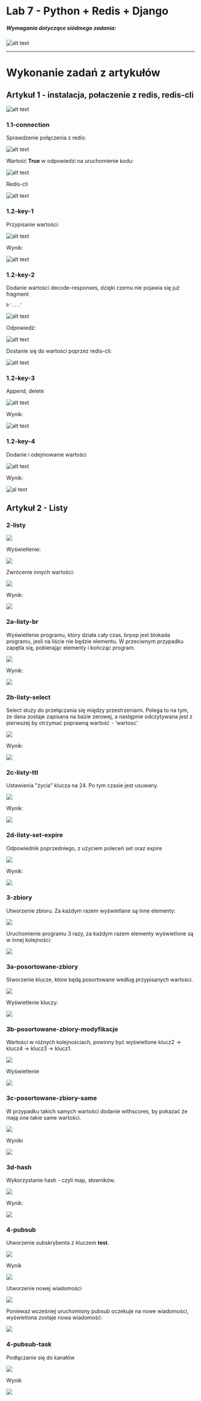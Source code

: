 # Lab 7 - Python + Redis + Django

####
##### Wymagania dotyczące siódmego zadania:
####

![alt text](https://i.imgur.com/DcmZTK8.png)  


---
# Wykonanie zadań z artykułów

## Artykuł 1 - instalacja, połaczenie z redis, redis-cli

![alt text](https://i.imgur.com/lE3O7SK.png)

### 1.1-connection

Sprawdzenie połączenia z redis:

![alt text](https://i.imgur.com/EQatqmJ.png)  

Wartość **True** w odpowiedzi na uruchomienie kodu:

![alt text](https://i.imgur.com/5OzAnkb.png)

Redis-cli

![alt text](https://i.imgur.com/iLbWPMK.png)  

### 1.2-key-1

Przypisanie wartości:

![alt text](https://i.imgur.com/nVhvLEH.png)  

Wynik:

![alt text](https://i.imgur.com/THZUdFD.png)  

### 1.2-key-2

Dodanie wartości decode-responses, dzięki czemu nie pojawia się już fragment
```
b'...'
```
![alt text](https://i.imgur.com/P84KHDm.png)

Odpowiedź:

![alt text](https://i.imgur.com/nMjUnBM.png)  

Dostanie się do wartości poprzez redis-cli:

![alt text](https://i.imgur.com/l9LbNZS.png)

### 1.2-key-3

Append, delete

![alt text](https://i.imgur.com/7rtRGj2.png)

Wynik:

![alt text](https://i.imgur.com/RXOcapi.png)

### 1.2-key-4

Dodanie i odejmowanie wartości

![alt text](https://i.imgur.com/v8gqwO2.png)

Wynik:

![al text](https://i.imgur.com/LN7ateh.png)

## Artykuł 2 - Listy

### 2-listy

![](https://i.imgur.com/CRr9mc4.png)

Wyświetlenie:

![](https://i.imgur.com/OvHQSPV.png)

Zwrócenie innych wartości:

![](https://i.imgur.com/guniEgJ.png)

Wynik:

![](https://i.imgur.com/Scr4Caz.png)

### 2a-listy-br

Wyświetlenie programu, który działa cały czas, brpop jest blokada programu, jesli na liście nie będzie elementu. W przeciwnym przypadku zapętla się, pobierając elementy i kończąc program.

![](https://i.imgur.com/aKQoWea.png)

Wynik:

![](https://i.imgur.com/O3wCyK9.png)

### 2b-listy-select

Select służy do przełączania się między przestrzeniami. Polega to na tym, że dana zostaje zapisana na bazie zerowej, a następnie odczytywana jest z pierwszej by otrzymać poprawną wartość - 'wartosc'

![](https://i.imgur.com/nLrkd41.png)

Wynik:

![](https://i.imgur.com/LfVfAGI.png)

### 2c-listy-ttl

Ustawienia "życia" klucza na 24. Po tym czasie jest usuwany.

![](https://i.imgur.com/zfB9XzK.png)

Wynik:

![](https://i.imgur.com/yOe34ai.png)

### 2d-listy-set-expire

Odpowiednik poprzedniego, z użyciem poleceń set oraz expire

![](https://i.imgur.com/renuXTt.png)

Wynik:

![](https://i.imgur.com/MCsXCUm.png)

### 3-zbiory

Utworzenie zbioru. Za każdym razem wyświetlane są inne elementy:

![](https://i.imgur.com/X1rla8J.png)

Uruchomienie programu 3 razy, za każdym razem elementy wyświetlone są w innej kolejności:

![](https://i.imgur.com/jfQfZct.png)

### 3a-posortowane-zbiory

Stworzenie klucze, które będą posortowane według przypisanych wartości.

![](https://i.imgur.com/4WKfQHT.png)

Wyświetlenie kluczy:

![](https://i.imgur.com/iESiLsk.png)

### 3b-posortowane-zbiory-modyfikacje

Wartości w różnych kolejnościach, powinny być wyświetlone klucz2 -> klucz4 -> klucz3 -> klucz1.

![](https://i.imgur.com/s4bmrqR.png)

Wyświetlenie

![](https://i.imgur.com/748cnCB.png)

### 3c-posortowane-zbiory-same

W przypadku takich samych wartości dodanie withscores, by pokazać że mają one takie same wartości.

![](https://i.imgur.com/G4DJ7YL.png)

Wyniki

![](https://i.imgur.com/Xp6Zc82.png)

### 3d-hash
Wykorzystanie hash - czyli map, słowników.

![](https://i.imgur.com/TsDGwsa.png)

Wynik:

![](https://i.imgur.com/QpVnufi.png)


### 4-pubsub

Utworzenie subskrybenta z kluczem **test**.

![](https://i.imgur.com/cJ8iYaj.png)

Wynik

![](https://i.imgur.com/zxaJ2WR.png)

Utworzenie nowej wiadomości

![](https://i.imgur.com/xpFRr5Y.png)

Ponieważ wcześniej uruchomiony pubsub oczekuje na nowe wiadomości, wyświetlona zostaje nowa wiadomość:

![](https://i.imgur.com/n4XxSCX.png)

### 4-pubsub-task

Podłączanie się do kanałów

![](https://i.imgur.com/1pnvMHK.png)

Wynik

![](https://i.imgur.com/L6KgoaA.png)























